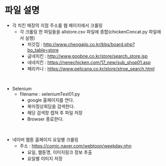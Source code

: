 # 파일 설명

- 각 치킨 매장의 지점 주소를 웹 페이지에서 크롤링
  - 각 크롤링 한 파일들을 allstore.csv 파일에 종합(chickenConcat.py 파일에서 실행)
    - 처갓집 : http://www.cheogajip.co.kr/bbs/board.php?bo_table=store
    - 굽네치킨 : http://www.goobne.co.kr/store/search_store.jsp
    - 네네치킨 : https://nenechicken.com/17_new/sub_shop01.asp
    - 페리카나 : https://www.pelicana.co.kr/store/stroe_search.html

<br>

- Selenium
  - filename : seleniumTest01.py
    - google 홈페이지를 연다.
    - 북미정상회담을 검색한다.
    - 해당 검색창 캡쳐 후 파일 저장
    - Browser 종료한다.
<br>

- 네이버 웹툰 홈페이지 요일별 크롤링
  - 주소 : https://comic.naver.com/webtoon/weekday.nhn
    - 요일, 웹툰명, 이미지링크 정보 추출
    - 요일별 이미지 저장
